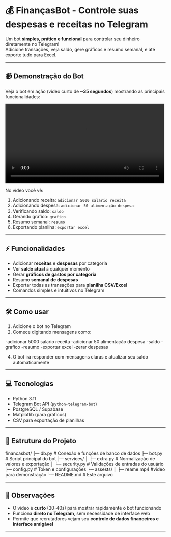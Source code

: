 # 💰 FinançasBot - Controle suas despesas e receitas no Telegram

Um bot **simples, prático e funcional** para controlar seu dinheiro diretamente no Telegram!  
Adicione transações, veja saldo, gere gráficos e resumo semanal, e até exporte tudo para Excel.

---

## 📹 Demonstração do Bot

Veja o bot em ação (vídeo curto de **~35 segundos**) mostrando as principais funcionalidades:

<video src="assets/readme.mp4" controls width="500"></video>

No vídeo você vê:  
1. Adicionando receita: `adicionar 5000 salario receita`  
2. Adicionando despesa: `adicionar 50 alimentação despesa`  
3. Verificando saldo: `saldo`  
4. Gerando gráfico: `grafico`  
5. Resumo semanal: `resumo`  
6. Exportando planilha: `exportar excel`  

---

## ⚡ Funcionalidades

- Adicionar **receitas** e **despesas** por categoria  
- Ver **saldo atual** a qualquer momento  
- Gerar **gráficos de gastos por categoria**  
- Resumo **semanal de despesas**  
- Exportar todas as transações para **planilha CSV/Excel**  
- Comandos simples e intuitivos no Telegram  

---

## 🛠 Como usar

1. Adicione o bot no Telegram  
2. Comece digitando mensagens como:
   
 -adicionar 5000 salario receita
 -adicionar 50 alimentação despesa
 -saldo
 -grafico
 -resumo
 -exportar excel
 -zerar despesas

4. O bot irá responder com mensagens claras e atualizar seu saldo automaticamente  

---

## 💻 Tecnologias

- Python 3.11  
- Telegram Bot API (`python-telegram-bot`)  
- PostgreSQL / Supabase  
- Matplotlib (para gráficos)  
- CSV para exportação de planilhas  

---

## 📂 Estrutura do Projeto
financasbot/
├─ db.py # Conexão e funções de banco de dados
├─ bot.py # Script principal do bot
├─ services/
│ ├─ extra.py # Normalização de valores e exportação
│ └─ security.py # Validações de entradas do usuário
├─ config.py # Token e configurações
├─ assests/
│ ├─ reame.mp4 #video para demonstração
└─ README.md # Este arquivo

---

## 🚀 Observações

- O vídeo é **curto** (30-40s) para mostrar rapidamente o bot funcionando  
- Funciona **direto no Telegram**, sem necessidade de interface web  
- Permite que recrutadores vejam seu **controle de dados financeiros e interface amigável**  

---
